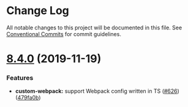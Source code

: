 # Change Log

All notable changes to this project will be documented in this file.
See [Conventional Commits](https://conventionalcommits.org) for commit guidelines.

# [8.4.0](https://github.com/meltedspark/angular-builders/tree/master/packages/custom-webpack/compare/@angular-builders/custom-webpack@8.3.0...@angular-builders/custom-webpack@8.4.0) (2019-11-19)

### Features

- **custom-webpack:** support Webpack config written in TS ([#626](https://github.com/meltedspark/angular-builders/tree/master/packages/custom-webpack/issues/626)) ([479fa0b](https://github.com/meltedspark/angular-builders/tree/master/packages/custom-webpack/commit/479fa0bb1664ec618d482c15f0e52ba9d58acb07))
